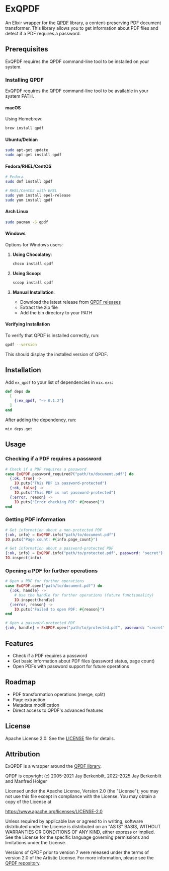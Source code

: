 # ExQPDF

An Elixir wrapper for the [QPDF](https://github.com/qpdf/qpdf) library, a content-preserving PDF document transformer. This library allows you to get information about PDF files and detect if a PDF requires a password.

## Prerequisites

ExQPDF requires the QPDF command-line tool to be installed on your system.

### Installing QPDF

ExQPDF requires the QPDF command-line tool to be available in your system PATH.

#### macOS

Using Homebrew:
```bash
brew install qpdf
```

#### Ubuntu/Debian
```bash
sudo apt-get update
sudo apt-get install qpdf
```

#### Fedora/RHEL/CentOS
```bash
# Fedora
sudo dnf install qpdf

# RHEL/CentOS with EPEL
sudo yum install epel-release
sudo yum install qpdf
```

#### Arch Linux
```bash
sudo pacman -S qpdf
```

#### Windows
Options for Windows users:

1. **Using Chocolatey**:
   ```powershell
   choco install qpdf
   ```

2. **Using Scoop**:
   ```powershell
   scoop install qpdf
   ```

3. **Manual Installation**:
   - Download the latest release from [QPDF releases](https://github.com/qpdf/qpdf/releases)
   - Extract the zip file
   - Add the bin directory to your PATH

#### Verifying Installation

To verify that QPDF is installed correctly, run:
```bash
qpdf --version
```

This should display the installed version of QPDF.

## Installation

Add `ex_qpdf` to your list of dependencies in `mix.exs`:

```elixir
def deps do
  [
    {:ex_qpdf, "~> 0.1.2"}
  ]
end
```

After adding the dependency, run:

```
mix deps.get
```

## Usage

### Checking if a PDF requires a password

```elixir
# Check if a PDF requires a password
case ExQPDF.password_required?("path/to/document.pdf") do
  {:ok, true} -> 
    IO.puts("This PDF is password-protected")
  {:ok, false} -> 
    IO.puts("This PDF is not password-protected")
  {:error, reason} -> 
    IO.puts("Error checking PDF: #{reason}")
end
```

### Getting PDF information

```elixir
# Get information about a non-protected PDF
{:ok, info} = ExQPDF.info("path/to/document.pdf")
IO.puts("Page count: #{info.page_count}")

# Get information about a password-protected PDF
{:ok, info} = ExQPDF.info("path/to/protected.pdf", password: "secret")
IO.inspect(info)
```

### Opening a PDF for further operations

```elixir
# Open a PDF for further operations
case ExQPDF.open("path/to/document.pdf") do
  {:ok, handle} -> 
    # Use the handle for further operations (future functionality)
    IO.inspect(handle)
  {:error, reason} -> 
    IO.puts("Failed to open PDF: #{reason}")
end

# Open a password-protected PDF
{:ok, handle} = ExQPDF.open("path/to/protected.pdf", password: "secret")
```

## Features

- Check if a PDF requires a password
- Get basic information about PDF files (password status, page count)
- Open PDFs with password support for future operations

## Roadmap

- PDF transformation operations (merge, split)
- Page extraction
- Metadata modification
- Direct access to QPDF's advanced features

## License

Apache License 2.0. See the [LICENSE](LICENSE) file for details.

## Attribution

ExQPDF is a wrapper around the [QPDF library](https://github.com/qpdf/qpdf).

QPDF is copyright (c) 2005-2021 Jay Berkenbilt, 2022-2025 Jay Berkenbilt and Manfred Holger

Licensed under the Apache License, Version 2.0 (the "License"); you may not use this file except in compliance with the License. You may obtain a copy of the License at

https://www.apache.org/licenses/LICENSE-2.0

Unless required by applicable law or agreed to in writing, software distributed under the License is distributed on an "AS IS" BASIS, WITHOUT WARRANTIES OR CONDITIONS OF ANY KIND, either express or implied. See the License for the specific language governing permissions and limitations under the License.

Versions of QPDF prior to version 7 were released under the terms of version 2.0 of the Artistic License. For more information, please see the [QPDF repository](https://github.com/qpdf/qpdf).

